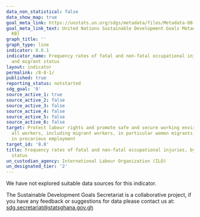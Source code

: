 ```yaml
---
data_non_statistical: false
data_show_map: true
goal_meta_link: https://unstats.un.org/sdgs/metadata/files/Metadata-08-08-01.pdf
goal_meta_link_text: United Nations Sustainable Development Goals Metadata (PDF 381
  KB)
graph_title: ''
graph_type: line
indicator: 8.8.1
indicator_name: Frequency rates of fatal and non-fatal occupational injuries, by sex
  and migrant status
layout: indicator
permalink: /8-8-1/
published: true
reporting_status: notstarted
sdg_goal: '8'
source_active_1: true
source_active_2: false
source_active_3: false
source_active_4: false
source_active_5: false
source_active_6: false
target: Protect labour rights and promote safe and secure working environments for
  all workers, including migrant workers, in particular women migrants, and those
  in precarious employment
target_id: '8.8'
title: Frequency rates of fatal and non-fatal occupational injuries, by sex and migrant
  status
un_custodian_agency: International Labour Organization (ILO)
un_designated_tier: '2'
---
```

We have not explored suitable data sources for this indicator.

The Sustainable Development Goals Secretariat is a collaborative project, if you have any feedback or suggestions for data please contact us at: sdg.secretariat@statsghana.gov.gh
